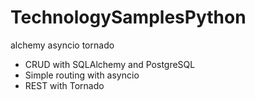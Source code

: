 # TechnologySamplesPython
alchemy asyncio tornado



- CRUD with SQLAlchemy and PostgreSQL
- Simple routing with asyncio
- REST with Tornado
